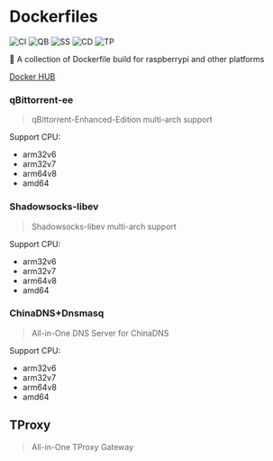 # Dockerfiles
![CI](https://github.com/LASER-Yi/Dockerfiles/workflows/CI/badge.svg)
![QB](https://github.com/LASER-Yi/Dockerfiles/workflows/qBittorrent/badge.svg)
![SS](https://github.com/LASER-Yi/Dockerfiles/workflows/Shadowsocks-libev/badge.svg)
![CD](https://github.com/LASER-Yi/Dockerfiles/workflows/Chinadns+Dnsmasq/badge.svg)
![TP](https://github.com/LASER-Yi/Dockerfiles/workflows/TProxy/badge.svg)

🐳 A collection of Dockerfile build for raspberrypi and other platforms

[Docker HUB](https://hub.docker.com/u/ly0007)

### qBittorrent-ee
> qBittorrent-Enhanced-Edition multi-arch support

Support CPU:
* arm32v6
* arm32v7
* arm64v8
* amd64

### Shadowsocks-libev
> Shadowsocks-libev multi-arch support

Support CPU:
* arm32v6
* arm32v7
* arm64v8
* amd64

### ChinaDNS+Dnsmasq
> All-in-One DNS Server for ChinaDNS

Support CPU:
* arm32v6
* arm32v7
* arm64v8
* amd64

## TProxy
> All-in-One TProxy Gateway
